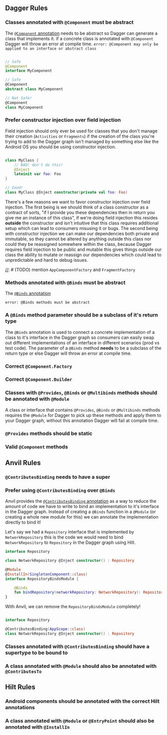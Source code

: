 ## Dagger Rules

[//]: # (TODO add sources or links for rules that them)

### Classes annotated with `@Component` must be abstract

The [`@Component` annotation](https://dagger.dev/api/latest/dagger/Component.html) needs to be abstract so Dagger can
generate a class that implements it. if a concrete class is annotated with `@Component` Dagger will throw an error at
compile time. `error: @Component may only be applied to an interface or abstract class`

```kotlin

// Safe
@Component
interface MyComponent

// Safe
@Component
abstract class MyComponent

// Not Safe!
@Component
class MyComponent
```

### Prefer constructor injection over field injection

Field injection should only ever be used for classes that you don't manage their creation (`Activities` or `Fragments`)
if the creation of the class you're trying to add to the Dagger graph isn't managed by something else like the Android
OS you should be using constructor injection.

```kotlin 

class MyClass {
    // BAD! don't do this!
    @Inject
    lateinit var foo: Foo
}

// Good!
class MyClass @Inject constructor(private val foo: Foo)

```

There's a few reasons we want to favor constructor injection over field injection. The first being is we should think of
a class constructor as a contract of sorts, "if I provide you these dependencies then in return you give me an instance
of this class", if we're doing field injection this resides **outside** the constructor and isn't intuitive that this
class requires additional setup which can lead to consumers misusing it or bugs. The second being with constructor
injection we can make our dependencies both private and immutable, so they cannot be altered by anything outside this
class nor could they be reassigned somewhere within the class, because Dagger requires field injection to be public and
mutable this gives things outside our class the ability to mutate or reassign our dependencies which could lead to
unpredictable and hard to debug issues.

[//]: # (TODO) mention `AppComponentFactory` and `FragmentFactory`

### Methods annotated with `@Binds` must be abstract

The [`@Binds` annotation](https://dagger.dev/api/latest/dagger/Binds.html)

`error: @Binds methods must be abstract`

### A `@Binds` method parameter should be a subclass of it's return type

The `@Binds` annotation is used to connect a concrete implementation of a class to it's interface in the Dagger graph so
consumers can easily swap out different implementations of an interface in different scenarios (prod vs test code). The
parameter of a `@Binds` method **needs** to be a subclass of the return type or else Dagger will throw an error at
compile time.

### Correct `@Component.Factory`

### Correct `@Component.Builder`

### Classes with `@Provides`, `@Binds` or `@Multibinds` methods should be annotated with `@Module`

A class or interface that contains `@Provides`, `@Binds` or `@Multibinds` methods requires the `@Module` for Dagger to
pick up these methods and apply them to your Dagger graph, without this annotation Dagger will fail at compile time.

### `@Provides` methods should be static

### Valid `@Component` methods

## Anvil Rules

### `@ContributesBinding` needs to have a super

### Prefer using `@ContributesBinding` over `@Binds`

Anvil provides
the [`@ContributesBinding` annotation](https://github.com/square/anvil/blob/main/annotations/src/main/java/com/squareup/anvil/annotations/ContributesBinding.kt)
as a way to reduce the amount of code we have to write to bind an implementation to it's interface in the Dagger graph.
Instead of creating a `@Binds` function in a `@Module` (or creating a whole new module for this) we can annotate the
implementation directly to bind it!

Let's say we had a `Repository` interface that is implemented by `NetworkRepository` this is the code we would need
to bind `NetworkRepository` to `Repository` in the Dagger graph using Hilt.

```kotlin
interface Repository

class NetworkRepository @Inject constructor() : Repository

@Module
@InstallIn(SingletonComponent::class)
interface RepositoryBindsModule {

    @Binds
    fun bindRepository(networkRepository: NetworkRepository): Repository
}
```

With Anvil, we can remove the `RepositoryBindsModule` completely!

```kotlin

interface Repository

@ContributesBinding(AppScope::class)
class NetworkRepository @Inject constructor() : Repository
```

### Classes annotated with `@ContributesBinding` should have a supertype to be bound to

### A class annotated with `@Module` should also be annotated with `@ContributesTo`

## Hilt Rules

### Android components should be annotated with the correct Hilt annotations

### A class annotated with `@Module` or `@EntryPoint` should also be annotated with `@InstallIn`
